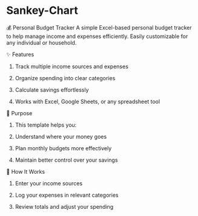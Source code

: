 # Sankey-Chart

💰 Personal Budget Tracker
A simple Excel-based personal budget tracker to help manage income and expenses efficiently.
Easily customizable for any individual or household.

✨ Features
1. Track multiple income sources and expenses

2. Organize spending into clear categories

3. Calculate savings effortlessly

4. Works with Excel, Google Sheets, or any spreadsheet tool

🎯 Purpose
1. This template helps you:

2. Understand where your money goes

3. Plan monthly budgets more effectively

4. Maintain better control over your savings

📌 How It Works
1. Enter your income sources

2. Log your expenses in relevant categories

3. Review totals and adjust your spending

